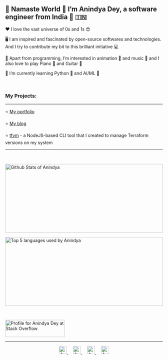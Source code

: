<!---
andys-github/andys-github is a ✨ special ✨ repository because its `README.md` (this file) appears on your GitHub profile.
You can click the Preview link to take a look at your changes.
--->

👋 Namaste World 🙏 I’m Anindya Dey, a software engineer from India 🙂 🇮🇳
---
❤️ I love the vast universe of 0s and 1s 😍

🖥️ I am inspired and fascinated by open-source softwares and technologies. And I try to contribute my bit to this brilliant initiative 💻

👀 Apart from programming, I’m interested in animation 🐼 and music 🎵 and I also love to play Piano 🎹 and Guitar 🎸

🌱 I’m currently learning Python 🐍 and AI/ML 🤖

<br />

### My Projects:
---
⭐ [My portfolio](https://anindyadey.com/)

⭐ [My blog](https://blog.anindyadey.com)

⭐ [tfvm](https://www.npmjs.com/package/tfvm) - a NodeJS-based CLI tool that I created to manage Terraform versions on my system

---

<br />

<p>
  <img src="https://github-readme-stats.vercel.app/api?username=andys-github&show_icons=true&count_private=true&theme=radical&hide_title=true" alt="Github Stats of Anindya" title="Github Stats of Anindya" height="220" width="100%"/>
</p>

<p> 
  <img src="https://github-readme-stats.vercel.app/api/top-langs/?username=andys-github&theme=radical&layout=compact&hide_title=true" alt="Top 5 languages used by Anindya" title="Top 5 languages used by Anindya" height="220" width="100%"/>
</p>

<br />

<p>
  <a href="https://stackoverflow.com/users/13584363/anindya-dey?tab=profile" target="_blank" rel="noopener noreferrer">
    <img src="https://stackoverflow.com/users/flair/13584363.png?theme=dark" width="190" height="55" alt="Profile for Anindya Dey at Stack Overflow" title="Profile for Anindya at Stack Overflow" />
  </a>
</p>

<!---

[![Anindya Dey StackOverflow](https://github-readme-stackoverflow.vercel.app/?userID=13584363&theme=dark)](https://stackoverflow.com/users/13584363/anindya-dey?tab=profile)

--->

---

<p align="center">
  <a href="https://www.linkedin.com/in/anindyadey/" target="_blank" rel="noopener noreferrer">
    <img alt="Anindya's LinkedIn Profile" src="https://user-images.githubusercontent.com/30517208/161002087-4cedacf2-082d-4035-b0cd-850a8d74d2de.svg" height="25" width="25"/>
  </a>
  &nbsp;&nbsp;&nbsp;
  <a href="https://www.twitter.com/anindya0101" target="_blank" rel="noopener noreferrer">
    <img alt="Anindya's Twitter Account" src="https://user-images.githubusercontent.com/30517208/161002854-1e3d59f7-7bed-4fa6-8ceb-0bda9850512b.svg" height="25" width="25"/>
  </a>
  &nbsp;&nbsp;&nbsp;
  <a href="https://www.instagram.com/andys_cli/" target="_blank" rel="noopener noreferrer">
    <img alt="Anindya's Intagram Account" src="https://user-images.githubusercontent.com/30517208/161002931-eb8ee959-a911-4ce3-afe7-cc2a039df7e8.svg" height="25" width="25"/>
  </a>
  &nbsp;&nbsp;&nbsp;
  <a href="https://stackoverflow.com/users/13584363/anindya-dey/" target="_blank" rel="noopener noreferrer">
    <img alt="Anindya's StackOverFlow Profile" src="https://user-images.githubusercontent.com/30517208/161003129-13db0fee-b3d8-46a6-9e5d-9531b6e7284b.svg" height="25" width="25"/>
  </a>
</p>
